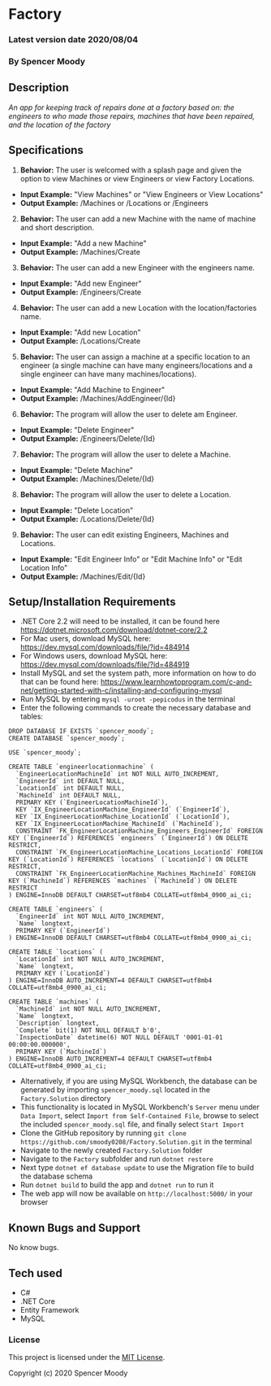 # Factory

### Latest version date 2020/08/04
### By Spencer Moody

## Description
_An app for keeping track of repairs done at a factory based on: the engineers to who made those repairs, machines that have been repaired, and the location of the factory_

## Specifications

1. **Behavior:** The user is welcomed with a splash page and given the option to view Machines or view Engineers or view Factory Locations.
* **Input Example:** "View Machines" or "View Engineers or View Locations"
* **Output Example:** /Machines or /Locations or /Engineers 

2. **Behavior:** The user can add a new Machine with the name of machine and short description.
* **Input Example:** "Add a new Machine"
* **Output Example:** /Machines/Create

3. **Behavior:** The user can add a new Engineer with the engineers name.
* **Input Example:** "Add new Engineer"
* **Output Example:** /Engineers/Create

4. **Behavior:** The user can add a new Location with the location/factories name.
* **Input Example:** "Add new Location"
* **Output Example:** /Locations/Create

5. **Behavior:** The user can assign a machine at a specific location to an engineer (a single machine can have many engineers/locations and a single engineer can have many machines/locations).
* **Input Example:** "Add Machine to Engineer"
* **Output Example:** /Machines/AddEngineer/{Id}

6. **Behavior:** The program will allow the user to delete am Engineer.
* **Input Example:** "Delete Engineer"
* **Output Example:** /Engineers/Delete/{Id}

7. **Behavior:** The program will allow the user to delete a Machine.
* **Input Example:** "Delete Machine"
* **Output Example:** /Machines/Delete/{Id}

8. **Behavior:** The program will allow the user to delete a Location.
* **Input Example:** "Delete Location"
* **Output Example:** /Locations/Delete/{Id}

9. **Behavior:** The user can edit existing Engineers, Machines and Locations.
* **Input Example:** "Edit Engineer Info" or "Edit Machine Info" or "Edit Location Info"
* **Output Example:** /Machines/Edit/{Id}

## Setup/Installation Requirements
* .NET Core 2.2 will need to be installed, it can be found here https://dotnet.microsoft.com/download/dotnet-core/2.2
* For Mac users, download MySQL here: https://dev.mysql.com/downloads/file/?id=484914
* For Windows users, download MySQL here: https://dev.mysql.com/downloads/file/?id=484919
* Install MySQL and set the system path, more information on how to do that can be found here: https://www.learnhowtoprogram.com/c-and-net/getting-started-with-c/installing-and-configuring-mysql
* Run MySQL by entering `mysql -uroot -pepicodus` in the terminal
* Enter the following commands to create the necessary database and tables:
```
DROP DATABASE IF EXISTS `spencer_moody`;
CREATE DATABASE `spencer_moody`;

USE `spencer_moody`;

CREATE TABLE `engineerlocationmachine` (
  `EngineerLocationMachineId` int NOT NULL AUTO_INCREMENT,
  `EngineerId` int DEFAULT NULL,
  `LocationId` int DEFAULT NULL,
  `MachineId` int DEFAULT NULL,
  PRIMARY KEY (`EngineerLocationMachineId`),
  KEY `IX_EngineerLocationMachine_EngineerId` (`EngineerId`),
  KEY `IX_EngineerLocationMachine_LocationId` (`LocationId`),
  KEY `IX_EngineerLocationMachine_MachineId` (`MachineId`),
  CONSTRAINT `FK_EngineerLocationMachine_Engineers_EngineerId` FOREIGN KEY (`EngineerId`) REFERENCES `engineers` (`EngineerId`) ON DELETE RESTRICT,
  CONSTRAINT `FK_EngineerLocationMachine_Locations_LocationId` FOREIGN KEY (`LocationId`) REFERENCES `locations` (`LocationId`) ON DELETE RESTRICT,
  CONSTRAINT `FK_EngineerLocationMachine_Machines_MachineId` FOREIGN KEY (`MachineId`) REFERENCES `machines` (`MachineId`) ON DELETE RESTRICT
) ENGINE=InnoDB DEFAULT CHARSET=utf8mb4 COLLATE=utf8mb4_0900_ai_ci;

CREATE TABLE `engineers` (
  `EngineerId` int NOT NULL AUTO_INCREMENT,
  `Name` longtext,
  PRIMARY KEY (`EngineerId`)
) ENGINE=InnoDB DEFAULT CHARSET=utf8mb4 COLLATE=utf8mb4_0900_ai_ci;

CREATE TABLE `locations` (
  `LocationId` int NOT NULL AUTO_INCREMENT,
  `Name` longtext,
  PRIMARY KEY (`LocationId`)
) ENGINE=InnoDB AUTO_INCREMENT=4 DEFAULT CHARSET=utf8mb4 COLLATE=utf8mb4_0900_ai_ci;

CREATE TABLE `machines` (
  `MachineId` int NOT NULL AUTO_INCREMENT,
  `Name` longtext,
  `Description` longtext,
  `Complete` bit(1) NOT NULL DEFAULT b'0',
  `InspectionDate` datetime(6) NOT NULL DEFAULT '0001-01-01 00:00:00.000000',
  PRIMARY KEY (`MachineId`)
) ENGINE=InnoDB AUTO_INCREMENT=4 DEFAULT CHARSET=utf8mb4 COLLATE=utf8mb4_0900_ai_ci;

```
* Alternatively, if you are using MySQL Workbench, the database can be generated by importing `spencer_moody.sql` located in the `Factory.Solution` directory
* This functionality is located in MySQL Workbench's `Server` menu under `Data Import`, select `Import from Self-Contained File`, browse to select the included `spencer_moody.sql` file, and finally select `Start Import`
* Clone the GitHub repository by running `git clone https://github.com/smoody0208/Factory.Solution.git` in the terminal
* Navigate to the newly created `Factory.Solution` folder
* Navigate to the `Factory` subfolder and run `dotnet restore`
* Next type `dotnet ef database update` to use the Migration file to build the database schema
* Run `dotnet build` to build the app and `dotnet run` to run it
* The web app will now be available on `http://localhost:5000/` in your browser

## Known Bugs and Support
No know bugs.

## Tech used

* C#
* .NET Core
* Entity Framework
* MySQL

### License

This project is licensed under the [MIT License](https://opensource.org/licenses/MIT).

Copyright (c) 2020 Spencer Moody